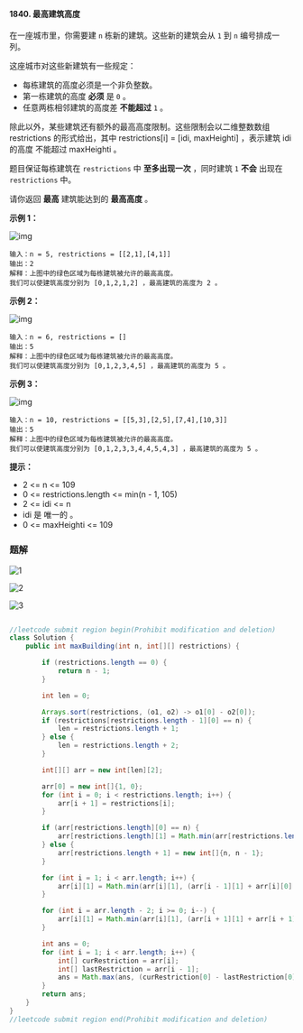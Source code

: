 #### 1840. 最高建筑高度

在一座城市里，你需要建 `n` 栋新的建筑。这些新的建筑会从 `1` 到 `n` 编号排成一列。

这座城市对这些新建筑有一些规定：

- 每栋建筑的高度必须是一个非负整数。
- 第一栋建筑的高度 **必须** 是 `0` 。
- 任意两栋相邻建筑的高度差 **不能超过** `1` 。

除此以外，某些建筑还有额外的最高高度限制。这些限制会以二维整数数组 restrictions 的形式给出，其中 restrictions[i] = [idi, maxHeighti] ，表示建筑 idi 的高度 不能超过 maxHeighti 。

题目保证每栋建筑在 `restrictions` 中 **至多出现一次** ，同时建筑 `1` **不会** 出现在 `restrictions` 中。

请你返回 **最高** 建筑能达到的 **最高高度** 。

**示例 1：**

![img](http://gitlab.wsh-study.com/xp-study/LeeteCode/-/blob/master/贪心算法/images/最高建筑高度/1.jpg)

```shell
输入：n = 5, restrictions = [[2,1],[4,1]]
输出：2
解释：上图中的绿色区域为每栋建筑被允许的最高高度。
我们可以使建筑高度分别为 [0,1,2,1,2] ，最高建筑的高度为 2 。
```

**示例 2：**

![img](http://gitlab.wsh-study.com/xp-study/LeeteCode/-/blob/master/贪心算法/images/最高建筑高度/2.jpg)

```shell
输入：n = 6, restrictions = []
输出：5
解释：上图中的绿色区域为每栋建筑被允许的最高高度。
我们可以使建筑高度分别为 [0,1,2,3,4,5] ，最高建筑的高度为 5 。
```

**示例 3：**

![img](http://gitlab.wsh-study.com/xp-study/LeeteCode/-/blob/master/贪心算法/images/最高建筑高度/3.jpg)

```shell
输入：n = 10, restrictions = [[5,3],[2,5],[7,4],[10,3]]
输出：5
解释：上图中的绿色区域为每栋建筑被允许的最高高度。
我们可以使建筑高度分别为 [0,1,2,3,3,4,4,5,4,3] ，最高建筑的高度为 5 。
```

**提示：**

* 2 <= n <= 109
* 0 <= restrictions.length <= min(n - 1, 105)
* 2 <= idi <= n
* idi 是 唯一的 。
* 0 <= maxHeighti <= 109

### 题解

![1](http://gitlab.wsh-study.com/xp-study/LeeteCode/-/blob/master/贪心算法/images/最高建筑高度/4.jpg)

![2](http://gitlab.wsh-study.com/xp-study/LeeteCode/-/blob/master/贪心算法/images/最高建筑高度/5.jpg)

![3](http://gitlab.wsh-study.com/xp-study/LeeteCode/-/blob/master/贪心算法/images/最高建筑高度/6.jpg)

```java

//leetcode submit region begin(Prohibit modification and deletion)
class Solution {
    public int maxBuilding(int n, int[][] restrictions) {

        if (restrictions.length == 0) {
            return n - 1;
        }

        int len = 0;

        Arrays.sort(restrictions, (o1, o2) -> o1[0] - o2[0]);
        if (restrictions[restrictions.length - 1][0] == n) {
            len = restrictions.length + 1;
        } else {
            len = restrictions.length + 2;
        }

        int[][] arr = new int[len][2];

        arr[0] = new int[]{1, 0};
        for (int i = 0; i < restrictions.length; i++) {
            arr[i + 1] = restrictions[i];
        }

        if (arr[restrictions.length][0] == n) {
            arr[restrictions.length][1] = Math.min(arr[restrictions.length][1], n - 1);
        } else {
            arr[restrictions.length + 1] = new int[]{n, n - 1};
        }

        for (int i = 1; i < arr.length; i++) {
            arr[i][1] = Math.min(arr[i][1], (arr[i - 1][1] + arr[i][0] - arr[i - 1][0]));
        }

        for (int i = arr.length - 2; i >= 0; i--) {
            arr[i][1] = Math.min(arr[i][1], (arr[i + 1][1] + arr[i + 1][0] - arr[i][0]));
        }

        int ans = 0;
        for (int i = 1; i < arr.length; i++) {
            int[] curRestriction = arr[i];
            int[] lastRestriction = arr[i - 1];
            ans = Math.max(ans, (curRestriction[0] - lastRestriction[0] + curRestriction[1] + lastRestriction[1]) / 2);
        }
        return ans;
    }
}
//leetcode submit region end(Prohibit modification and deletion)

```

